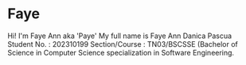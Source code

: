 # Faye
Hi! I'm Faye Ann aka 'Paye' 
My full name is Faye Ann Danica Pascua
Student No. : 202310199
Section/Course : TN03/BSCSSE (Bachelor of Science in Computer Science specialization in Software Engineering. 
